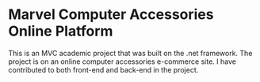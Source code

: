 # Marvel Computer Accessories Online Platform
This is an MVC academic project that was built on the .net framework. 
The project is on an online computer accessories e-commerce site.  I have contributed to both front-end and back-end in the project. 
